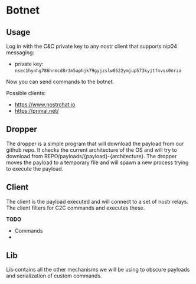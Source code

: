 # Botnet

## Usage

Log in with the C&C private key to any nostr client that supports nip04 messaging:

- private key: `nsec1hynhg786hrmcd8r3m5aphjk79gyjzslw0522ymjup573kyjtfnvss0nrza`

Now you can send commands to the botnet.

Possible clients:
- https://www.nostrchat.io
- https://primal.net/

## Dropper

The dropper is a simple program that will download the payload from our github repo.
It checks the current architecture of the OS and will try to download from REPO/payloads/{payload}-{architecture}.
The dropper moves the payload to a temporary file and will spawn a new process trying to execute the payload.

## Client

The client is the payload executed and will connect to a set of nostr relays. The client filters for C2C commands and executes these.

**TODO**

- Commands
-

## Lib

Lib contains all the other mechanisms we will be using to obscure payloads and serialization of custom commands.
